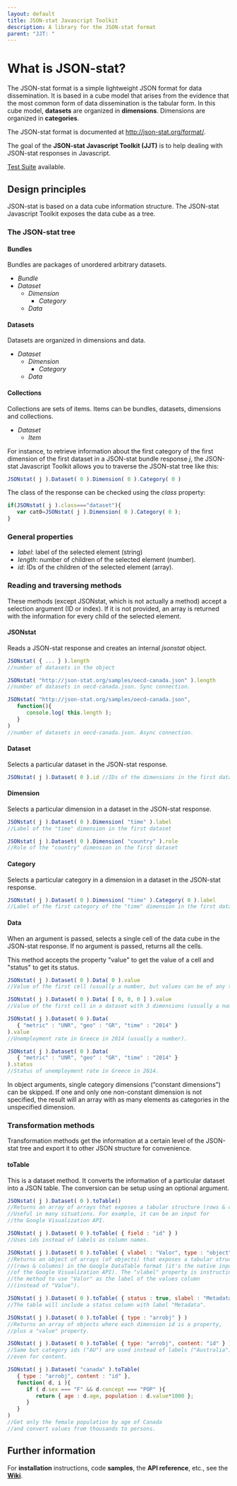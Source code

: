 ```yaml
---
layout: default
title: JSON-stat Javascript Toolkit
description: A library for the JSON-stat format
parent: "JJT: "
---
```


# What is JSON-stat?

The JSON-stat format is a simple lightweight JSON format for data dissemination. It is based in a cube model that arises from the evidence that the most common form of data dissemination is the tabular form. In this cube model, **datasets** are organized in **dimensions**. Dimensions are organized in **categories**.

The JSON-stat format is documented at http://json-stat.org/format/.

The goal of the **JSON-stat Javascript Toolkit (JJT)** is to help dealing with JSON-stat responses in Javascript.

[Test Suite](test/) available.

## Design principles

JSON-stat is based on a data cube information structure. The JSON-stat Javascript Toolkit exposes the data cube as a tree.

### The JSON-stat tree

#### Bundles

Bundles are packages of unordered arbitrary datasets.

 * *Bundle*
  * *Dataset*
    * *Dimension*
      * *Category*
    * *Data*

#### Datasets

Datasets are organized in dimensions and data.

 * *Dataset*
   * *Dimension*
     * *Category*
   * *Data*

#### Collections

Collections are sets of items. Items can be bundles, datasets, dimensions and collections.

 * *Dataset*
   * *Item*

For instance, to retrieve information about the first category of the first dimension of the first dataset in a JSON-stat bundle response *j*, the JSON-stat Javascript Toolkit allows you to traverse the JSON-stat tree like this:

```js
JSONstat( j ).Dataset( 0 ).Dimension( 0 ).Category( 0 )
```

The class of the response can be checked using the *class* property:

```js
if(JSONstat( j ).class==="dataset"){
   var cat0=JSONstat( j ).Dimension( 0 ).Category( 0 );
}
```

### General properties

 * *label*: label of the selected element (string)
 * *length*: number of children of the selected element (number).
 * *id*: IDs of the children of the selected element (array).

### Reading and traversing methods

These methods (except JSONstat, which is not actually a method) accept a selection argument (ID or index). If it is not provided, an array is returned with the information for every child of the selected element.

#### JSONstat

Reads a JSON-stat response and creates an internal *jsonstat* object.

```js
JSONstat( { ... } ).length
//number of datasets in the object

JSONstat( "http://json-stat.org/samples/oecd-canada.json" ).length
//number of datasets in oecd-canada.json. Sync connection.

JSONstat( "http://json-stat.org/samples/oecd-canada.json",
   function(){
      console.log( this.length );
   }
)
//number of datasets in oecd-canada.json. Async connection.
```

#### Dataset

Selects a particular dataset in the JSON-stat response.

```js
JSONstat( j ).Dataset( 0 ).id //IDs of the dimensions in the first dataset
```

#### Dimension

Selects a particular dimension in a dataset in the JSON-stat response.

```js
JSONstat( j ).Dataset( 0 ).Dimension( "time" ).label
//Label of the "time" dimension in the first dataset

JSONstat( j ).Dataset( 0 ).Dimension( "country" ).role
//Role of the "country" dimension in the first dataset
```

#### Category

Selects a particular category in a dimension in a dataset in the JSON-stat response.

```js
JSONstat( j ).Dataset( 0 ).Dimension( "time" ).Category( 0 ).label
//Label of the first category of the "time" dimension in the first dataset
```

#### Data

When an argument is passed, selects a single cell of the data cube in the JSON-stat response. If no argument is passed, returns all the cells.

This method accepts the property "value" to get the value of a cell and "status" to get its status.

```js
JSONstat( j ).Dataset( 0 ).Data( 0 ).value
//Value of the first cell (usually a number, but values can be of any type).

JSONstat( j ).Dataset( 0 ).Data( [ 0, 0, 0 ] ).value
//Value of the first cell in a dataset with 3 dimensions (usually a number).

JSONstat( j ).Dataset( 0 ).Data(
   { "metric" : "UNR", "geo" : "GR", "time" : "2014" }
).value
//Unemployment rate in Greece in 2014 (usually a number).

JSONstat( j ).Dataset( 0 ).Data(
   { "metric" : "UNR", "geo" : "GR", "time" : "2014" }
).status
//Status of unemployment rate in Greece in 2014.
```

In object arguments, single category dimensions (&ldquo;constant dimensions&rdquo;) can be skipped. If one and only one non-constant dimension is not specified, the result will an array with as many elements as categories in the unspecified dimension.

### Transformation methods

Transformation methods get the information at a certain level of the JSON-stat tree and export it to other JSON structure for convenience.

#### toTable

This is a dataset method. It converts the information of a particular dataset into a JSON table. The conversion can be setup using an optional argument.

```js
JSONstat( j ).Dataset( 0 ).toTable()
//Returns an array of arrays that exposes a tabular structure (rows & columns).
//Useful in many situations. For example, it can be an input for
//the Google Visualization API.

JSONstat( j ).Dataset( 0 ).toTable( { field : "id" } )
//Uses ids instead of labels as column names.

JSONstat( j ).Dataset( 0 ).toTable( { vlabel : "Valor", type : "object" } )
//Returns an object of arrays (of objects) that exposes a tabular structure
//(rows & columns) in the Google DataTable format (it's the native input format
//of the Google Visualization API). The "vlabel" property is instructing
//the method to use "Valor" as the label of the values column
//(instead of "Value").

JSONstat( j ).Dataset( 0 ).toTable( { status : true, slabel : "Metadata" } )
//The table will include a status column with label "Metadata".

JSONstat( j ).Dataset( 0 ).toTable( { type : "arrobj" } )
//Returns an array of objects where each dimension id is a property,
//plus a "value" property.

JSONstat( j ).Dataset( 0 ).toTable( { type: "arrobj", content: "id" } )
//Same but category ids ("AU") are used instead of labels ("Australia")
//even for content.

JSONstat( j ).Dataset( "canada" ).toTable(
   { type : "arrobj", content : "id" },
   function( d, i ){
      if ( d.sex === "F" && d.concept === "POP" ){
         return { age : d.age, population : d.value*1000 };
      }
   }
)
//Get only the female population by age of Canada
//and convert values from thousands to persons.
```

## Further information

For **installation** instructions, code **samples**, the **API reference**, etc., see the **[Wiki](https://github.com/badosa/JSON-stat/wiki)**.
